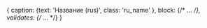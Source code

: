 {
    caption: {text: 'Название (rus)', class: 'ru_name' },
    block: {/* ... */},
    validates: {/* ... */}
}